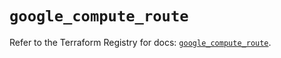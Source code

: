 # `google_compute_route`

Refer to the Terraform Registry for docs: [`google_compute_route`](https://registry.terraform.io/providers/hashicorp/google/5.43.1/docs/resources/compute_route).
